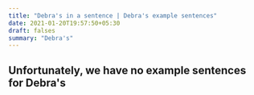 ```yaml
---
title: "Debra's in a sentence | Debra's example sentences"
date: 2021-01-20T19:57:50+05:30
draft: falses
summary: "Debra's"
---
```

## Unfortunately, we have no example sentences for Debra's                 
